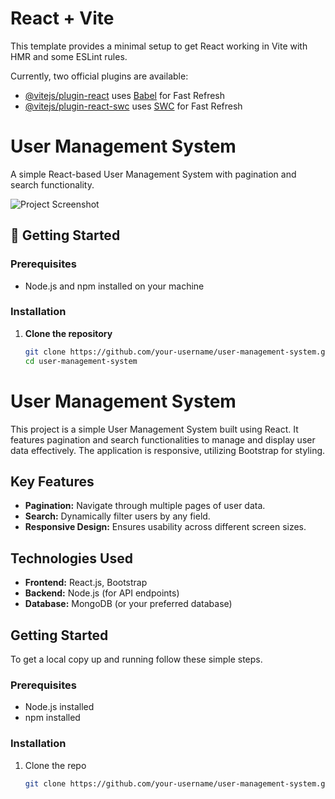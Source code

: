 # React + Vite

This template provides a minimal setup to get React working in Vite with HMR and some ESLint rules.

Currently, two official plugins are available:

- [@vitejs/plugin-react](https://github.com/vitejs/vite-plugin-react/blob/main/packages/plugin-react/README.md) uses [Babel](https://babeljs.io/) for Fast Refresh
- [@vitejs/plugin-react-swc](https://github.com/vitejs/vite-plugin-react-swc) uses [SWC](https://swc.rs/) for Fast Refresh

# User Management System

A simple React-based User Management System with pagination and search functionality.

![Project Screenshot](./images/screenshot.png)

## 🚀 Getting Started

### Prerequisites
- Node.js and npm installed on your machine

### Installation

1. **Clone the repository**

   ```bash
   git clone https://github.com/your-username/user-management-system.git
   cd user-management-system


# User Management System

This project is a simple User Management System built using React. It features pagination and search functionalities to manage and display user data effectively. The application is responsive, utilizing Bootstrap for styling.

## Key Features

- **Pagination:** Navigate through multiple pages of user data.
- **Search:** Dynamically filter users by any field.
- **Responsive Design:** Ensures usability across different screen sizes.

## Technologies Used

- **Frontend:** React.js, Bootstrap
- **Backend:** Node.js (for API endpoints)
- **Database:** MongoDB (or your preferred database)

## Getting Started

To get a local copy up and running follow these simple steps.

### Prerequisites

- Node.js installed
- npm installed

### Installation

1. Clone the repo
   ```sh
   git clone https://github.com/your-username/user-management-system.git
